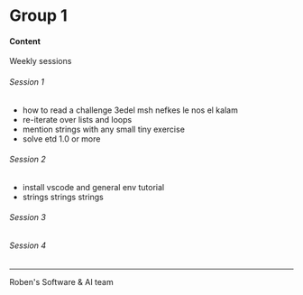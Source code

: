 # Group 1

#### Content
Weekly sessions
###### Session 1
- how to read a challenge 3edel msh nefkes le nos el kalam
- re-iterate over lists and loops
- mention strings with any small tiny exercise  
- solve etd 1.0 or more
###### Session 2
- install vscode and general env tutorial
- strings strings strings

###### Session 3

###### Session 4

---
Roben's Software & AI team 